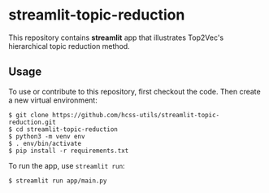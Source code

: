 # streamlit-topic-reduction

This repository contains **streamlit** app that illustrates Top2Vec's hierarchical topic reduction method. 

## Usage

To use or contribute to this repository, first checkout the code. 
Then create a new virtual environment:

```console
$ git clone https://github.com/hcss-utils/streamlit-topic-reduction.git
$ cd streamlit-topic-reduction
$ python3 -m venv env
$ . env/bin/activate
$ pip install -r requirements.txt
```

To run the app, use `streamlit run`: 

```console
$ streamlit run app/main.py
```